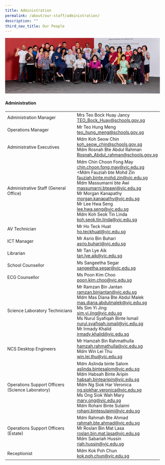 ```yaml
---
title: Administration
permalink: /about/our-staff/administration/
description: ""
third_nav_title: Our People
---
```

![](/images/Administration-banner-2-1-latest-1024x365.jpg)

#### Administration



|  |  | 
| -------- | -------- |
|Administration Manager	|Mrs Teo Bock Huay Jancy<br>[TEO_Bock_Huay@schools.gov.sg](mailto:TEO_Bock_Huay@schools.gov.sg)|
|Operations Manager	|Mr Teo Hung Meng<br>[teo_hung_meng@schools.gov.sg](mailto:teo_hung_meng@schools.gov.sg)|
|Administrative Executives|	Mdm Koh Seow Chin<br>[koh_seow_chin@schools.gov.sg](mailto:koh_seow_chin@schools.gov.sg)<br>Mdm Rosnah Bte Abdul Rahman<br>[Rosnah_Abdul_rahman@schools.gov.sg](mailto:Rosnah_Abdul_rahman@schools.gov.sg)
|Administrative Staff (General Office)|	Mdm Chin Choon Fong May<br>[chin.choon.fong.may@vjc.edu.sg](mailto:chin.choon.fong.may@vjc.edu.sg)<br><Mdm Fauziah bte Mohd Zin<br>[fauziah.binte.mohd.zin@vjc.edu.sg](mailto:fauziah.binte.mohd.zin@vjc.edu.sg)<br>Mdm Massumarni bte Awi<br>[massumarni.bteawi@vjc.edu.sg](mailto:massumarni.bteawi@vjc.edu.sg)<br>Mr Morgan Kanapathy<br>[morgan.kanapathy@vjc.edu.sg](mailto:morgan.kanapathy@vjc.edu.sg)<br>Mr Lee Hwa Seng<br>[lee.hwa.seng@vjc.edu.sg](mailto:lee.hwa.seng@vjc.edu.sg)<br>Mdm Koh Seok Tin Linda<br>[koh.seok.tin.linda@vjc.edu.sg](mailto:koh.seok.tin.linda@vjc.edu.sg)|
|AV Technician|	Mr Ho Teck Huat<br>[ho.teckhuat@vjc.edu.sg](mailto:ho.teckhuat@vjc.edu.sg)|
|ICT Manager|	Mr Asrio Bin Buhari<br>[asrio.buhari@vjc.edu.sg](mailto:asrio.buhari@vjc.edu.sg)|
|Librarian|	Mr Tan Lye Aik<br>[tan.lye.aik@vjc.edu.sg](mailto:tan.lye.aik@vjc.edu.sg)|
|School Counsellor|	Ms Sangeetha Segar<br>[sangeetha.segar@vjc.edu.sg](mailto:sangeetha.segar@vjc.edu.sg)|
|ECG Counsellor|	Ms Poon Kim Choo<br>[poon.kim.choo@vjc.edu.sg](mailto:poon.kim.choo@vjc.edu.sg)|
|Science Laboratory Technicians|	Mr Ramzan Bin Jantan<br>[ramzan.binjantan@vjc.edu.sg](mailto:ramzan.binjantan@vjc.edu.sg)<br>Mdm Mas Diana Bte Abdul Malek<br>[mas.diana.abdulmalek@vjc.edu.sg](mailto:mas.diana.abdulmalek@vjc.edu.sg)<br>Ms Sim Yi Jing<br>[sim.yi.jing@vjc.edu.sg](mailto:sim.yi.jing@vjc.edu.sg)<br>Ms Nurul Syafiqah Binte Ismail<br>[nurul.syafiqah.ismail@vjc.edu.sg](mailto:nurul.syafiqah.ismail@vjc.edu.sg)<br>Mr Irmady Khalid<br>[irmady.khalid@vjc.edu.sg](mailto:irmady.khalid@vjc.edu.sg)|
|NCS Desktop Engineers|	Mr Hamzah Bin Rahmathulla<br>[hamzah.rahmathulla@vjc.edu.sg](mailto:hamzah.rahmathulla@vjc.edu.sg)<br>Mdm Win Lei Thu<br>[win.lei.thu@vjc.edu.sg](mailto:win.lei.thu@vjc.edu.sg)|
|Operations Support Officers (Science Laboratory)|	Mdm Aslinda binte Salom<br>[aslinda.bintesalom@vjc.edu.sg](mailto:aslinda.bintesalom@vjc.edu.sg)<br>Mdm Habsah Binte Aripin<br>[habsah.bintearipin@vjc.edu.sg](mailto:habsah.bintearipin@vjc.edu.sg)<br>Mdm Ng Siok Har Veronica<br>[ng.siokhar.veronica@vjc.edu.sg](mailto:ng.siokhar.veronica@vjc.edu.sg)<br>Ms Ong Siok Wah Mary<br>[mary.ong@vjc.edu.sg](mailto:mary.ong@vjc.edu.sg)<br>Mdm Rohani Binte Sulaimi<br>[rohani.bintesulaimi@vjc.edu.sg](mailto:rohani.bintesulaimi@vjc.edu.sg)|
|Operations Support Officers (Estate)|	Mdm Rahmah Bte Ahmad<br>[rahmah.bte.ahmad@vjc.edu.sg](mailto:rahmah.bte.ahmad@vjc.edu.sg)<br>Mr Roslan Bin Mat Lasa<br>[roslan.bin.mat.lasa@vjc.edu.sg](mailto:roslan.bin.mat.lasa@vjc.edu.sg)<br>Mdm Sabariah Hussin<br>[riah.hussin@vjc.edu.sg](mailto:riah.hussin@vjc.edu.sg)|
|Receptionist|	Mdm Kok Poh Chun<br>[kok.poh.chun@vjc.edu.sg](mailto:kok.poh.chun@vjc.edu.sg)|